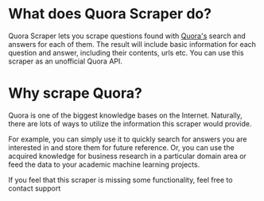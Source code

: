# What does Quora Scraper do?

Quora Scraper lets you scrape questions found with [Quora's](https://www.quora.com/) search and answers for each of them. The result will include basic information for each question and answer, including their contents, urls etc. You can use this scraper as an unofficial Quora API.

# Why scrape Quora?

Quora is one of the biggest knowledge bases on the Internet. Naturally, there are lots of ways to utilize the information this scraper would provide.

For example, you can simply use it to quickly search for answers you are interested in and store them for future reference. Or, you can use the acquired knowledge for business research in a particular domain area or feed the data to your academic machine learning projects.

If you feel that this scraper is missing some functionality, feel free to contact support

